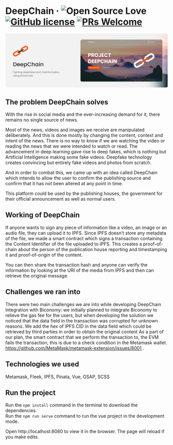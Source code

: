 # DeepChain &middot; ![Open Source Love](https://badges.frapsoft.com/os/v2/open-source.svg?v=103) [![GitHub license](https://img.shields.io/badge/license-MIT-blue.svg)](LICENSE) [![PRs Welcome](https://img.shields.io/badge/PRs-welcome-green.svg)](README.md)

![Cover Image](./src/assets/gh-cover-curved.png)

## The problem DeepChain solves
With the rise in social media and the ever-increasing demand for it, there remains no single source of news.

Most of the news, videos and images we receive are manipulated deliberately. And this is done mostly by changing the content, context and intent of the news. There is no way to know if we are watching the video or reading the news that we were intended to watch or read. The advancement in deep learning gave rise to deep fakes, which is nothing but Artificial Intelligence making some fake videos. Deepfake technology creates convincing but entirely fake videos and photos from scratch.

And in order to combat this, we came up with an idea called DeepChain which intends to allow the user to confirm the publishing source and confirm that it has not been altered at any point in time.

This platform could be used by the publishing houses, the government for their official announcement as well as normal users.

## Working of DeepChain
If anyone wants to sign any piece of information like a video, an image or an audio file, they can upload it to IPFS. Since IPFS doesn’t store any metadata of the file, we made a smart contract which signs a transaction containing the Content Identifier of the file uploaded to IPFS. This creates a proof-of-chain about the person of the publication house reporting and timestamping it and proof-of-origin of the content.

You can then share the transaction hash and anyone can verify the information by looking at the URI of the media from IPFS and then can retrieve the original message.

## Challenges we ran into
There were two main challenges we are into while developing DeepChain
Integration with Biconomy: we initially planned to integrate Biconomy to relieve the gas fee for the users, but when developing the solution we noticed that the data field in the transaction was corrupted for unknown reasons. We add the hex of IPFS CID in the data field which could be retrieved by third parties in order to obtain the original content
As a part of our plan, the smart contract that we perform the transaction to, the EVM fails the transaction, this is due to a check condition in the Metamask wallet. https://github.com/MetaMask/metamask-extension/issues/8001 .

## Technologies we used
Metamask, Fleek, IPFS, Pinata, Vue, GSAP, SCSS

## Run the project
Run the `npm install` command in the terminal to download the dependencies.   
Run the `npm run serve` command to run the vue project in the development mode. 

Open http://localhost:8080 to view it in the browser.
The page will reload if you make edits.